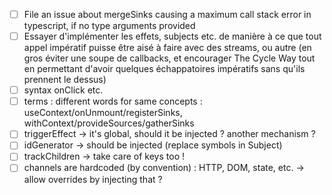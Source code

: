 - [ ] File an issue about mergeSinks causing a maximum call stack error in typescript, if no type arguments provided
- [ ] Essayer d'implémenter les effets, subjects etc. de manière à ce que tout appel impératif puisse être aisé à faire avec des streams, ou autre (en gros éviter une soupe de callbacks, et encourager The Cycle Way tout en permettant d'avoir quelques échappatoires impératifs sans qu'ils prennent le dessus)
- [ ] syntax onClick etc.
- [ ] terms : different words for same concepts : useContext/onUnmount/registerSinks, withContext/provideSources/gatherSinks
- [ ] triggerEffect -> it's global, should it be injected ? another mechanism ?
- [ ] idGenerator -> should be injected (replace symbols in Subject)
- [ ] trackChildren -> take care of keys too !
- [ ] channels are hardcoded (by convention) : HTTP, DOM, state, etc. -> allow overrides by injecting that ?

